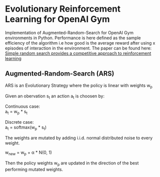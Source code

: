 # Evolutionary Reinforcement Learning for OpenAI Gym
Implementation of Augmented-Random-Search for OpenAI Gym environments in Python. Performance is here defined as the sample efficiency of the algorithm i.e how good is the average reward after using x episodes of interaction in the environment.
The paper can be found here: [Simple random search provides a competitive approach to reinforcement learning](https://arxiv.org/abs/1803.07055)

## Augmented-Random-Search (ARS)
ARS is an Evolutionary Strategy where the policy is linear with weights w<sub>p</sub>  

Given an obervation s<sub>t</sub> an action a<sub>t</sub> is choosen by:  

Continuous case:  
a<sub>t</sub> = w<sub>p</sub> * s<sub>t</sub>  

Discrete case:  
a<sub>t</sub> = softmax(w<sub>p</sub> * s<sub>t</sub>)  
  
The weights are mutated by adding i.i.d. normal distributed noise to every weight.   

w<sub>new</sub> = w<sub>p</sub> + &alpha; * N(0, 1)  

Then the policy weights w<sub>p</sub> are updated in the direction of the best performing mutated weights.
